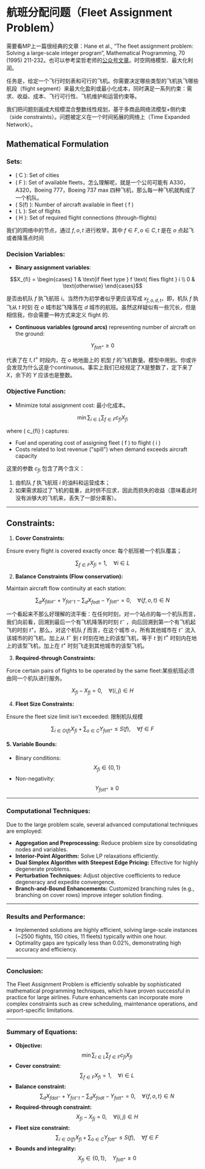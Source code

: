 # 航班分配问题（Fleet Assignment Problem）

需要看MP上一篇很经典的文章：Hane et al., “The fleet assignment problem: Solving a large-scale integer program”, Mathematical Programming, 70 (1995) 211-232。也可以参考梁哲老师的[公众号文章](https://mp.weixin.qq.com/s/m4KhLtzgwakYYi5ZG2MdRw)。时空网络模型、最大化利润。

任务是，给定一个飞行时刻表和可行的飞机。你需要决定哪些类型的飞机执飞哪些航段（flight segment）来最大化盈利或最小化成本，同时满足一系列约束：需求、收益、成本、飞行可行性、飞机维护和运营约束等。

我们把问题刻画成大规模混合整数线性规划，基于多商品网络流模型+侧约束（side constraints）。问题被定义在一个时间拓展的网络上（Time Expanded Network）。


## Mathematical Formulation

### **Sets:**

- \( C \): Set of cities
- \( F \): Set of available fleets，怎么理解呢，就是一个公司可能有 A330，A320，Boeing 777，Boeing 737 max 四种飞机，那么每一种飞机就构成了一个机队。
- \( S(f) \): Number of aircraft available in fleet \( f \)
- \( L \): Set of flights
- \( H \): Set of required flight connections (through-flights)

我们的网络中的节点，通过 ${f, o, t}$ 进行枚举，其中 $f \in F, o \in C, t$ 是在 $o$ 点起飞或者降落点时间

### **Decision Variables:**

- **Binary assignment variables**:

$$X_{fi} = 
  \begin{cases}
  1 & \text{if fleet type } f \text{ flies flight } i \\
  0 & \text{otherwise}
  \end{cases}$$

是否由机队 $f$ 执飞航班 $i$。当然作为初学者似乎更应该写成 $x_{f,o,d,t}$，即，机队 $f$ 执飞从 $t$ 时刻 在 $o$ 城市起飞降落在 $d$ 城市的航班。虽然这样疑似有一些冗长，但是相信我，你会需要一种方式来定义 flight 的.

- **Continuous variables (ground arcs)** representing number of aircraft on the ground:

$$Y_{fo t t^+} \geq 0$$

代表了在 $t,t^+$ 时段内，在 $o$ 地地面上的 机型 $f$ 的飞机数量。模型中用到。你或许会发现为什么这是个continuous。事实上我们已经规定了X是整数了，定下来了 $X$，余下的 $Y$ 应该也是整数。

### **Objective Function:**

- Minimize total assignment cost: 最小化成本。

$$\min \sum_{i \in L} \sum_{f \in F} c_{fi} X_{fi}$$

where \( c_{fi} \) captures:

- Fuel and operating cost of assigning fleet \( f \) to flight \( i \)
- Costs related to lost revenue ("spill") when demand exceeds aircraft capacity

这里的参数 $c_{fi}$ 包含了两个含义：

1. 由机队 $f$ 执飞航班 $i$ 的油料和运营成本；
2. 如果需求超过了飞机的载重，此时供不应求，因此而损失的收益（意味着此时没有派够大的飞机来，丢失了一部分乘客）。

---

## **Constraints:**

1. **Cover Constraints:**

Ensure every flight is covered exactly once: 每个航班被一个机队覆盖；

$$\sum_{f \in F} X_{fi} = 1, \quad \forall i \in L$$

2. **Balance Constraints (Flow conservation):**

Maintain aircraft flow continuity at each station:

$$\sum_{d} X_{fdo t^-} + Y_{fo t^- t} - \sum_{d} X_{fod t} - Y_{fo t t^+} = 0, \quad \forall \{f,o,t\} \in N$$

一个看起来不那么好理解的流平衡：在任何时刻，对一个站点的每一个机队而言，我们向前看，回溯到最后一个有飞机降落的时刻 $t^{-}$ ，向后回溯到第一个有飞机起飞的时刻 $t^{+}$。那么，对这个机队 $f$ 而言，在这个城市 $o$，所有其他城市在 $t^{-}$ 流入该城市的的飞机，加上从 $t^{-}$ 到 $t$ 时刻在地上的该型飞机，等于 $t$ 到 $t^{+}$ 时刻内在地上的该型飞机，加上在 $t^{+}$ 时刻飞走到其他城市的该型飞机。

3. **Required-through Constraints:**

Force certain pairs of flights to be operated by the same fleet:某些航班必须由同一个机队进行服务。

$$X_{fi} - X_{fj} = 0, \quad \forall (i,j) \in H$$

4. **Fleet Size Constraints:**

Ensure the fleet size limit isn't exceeded: 限制机队规模

$$\sum_{i \in O(f)} X_{fi} + \sum_{o \in C} Y_{fo t t^+} \leq S(f), \quad \forall f \in F$$

#### 5. **Variable Bounds:**
- Binary conditions:
  $$
  X_{fi} \in \{0,1\}
  $$
- Non-negativity:
  $$
  Y_{fo t t^+} \geq 0
  $$

---

### **Computational Techniques:**

Due to the large problem scale, several advanced computational techniques are employed:

- **Aggregation and Preprocessing:** Reduce problem size by consolidating nodes and variables.
- **Interior-Point Algorithm:** Solve LP relaxations efficiently.
- **Dual Simplex Algorithm with Steepest Edge Pricing:** Effective for highly degenerate problems.
- **Perturbation Techniques:** Adjust objective coefficients to reduce degeneracy and expedite convergence.
- **Branch-and-Bound Enhancements:** Customized branching rules (e.g., branching on cover rows) improve integer solution finding.

---

### **Results and Performance:**
- Implemented solutions are highly efficient, solving large-scale instances (~2500 flights, 150 cities, 11 fleets) typically within one hour.
- Optimality gaps are typically less than 0.02%, demonstrating high accuracy and efficiency.

---

### **Conclusion:**
The Fleet Assignment Problem is efficiently solvable by sophisticated mathematical programming techniques, which have proven successful in practice for large airlines. Future enhancements can incorporate more complex constraints such as crew scheduling, maintenance operations, and airport-specific limitations.

---

### **Summary of Equations:**
- **Objective:** 
  $$
  \min \sum_{i \in L} \sum_{f \in F} c_{fi} X_{fi}
  $$
- **Cover constraint:** 
  $$
  \sum_{f \in F} X_{fi} = 1, \quad \forall i \in L
  $$
- **Balance constraint:** 
  $$
  \sum_{d} X_{fdo t^-} + Y_{fo t^- t} - \sum_{d} X_{fod t} - Y_{fo t t^+} = 0, \quad \forall \{f,o,t\} \in N
  $$
- **Required-through constraint:** 
  $$
  X_{fi} - X_{fj} = 0, \quad \forall (i,j) \in H
  $$
- **Fleet size constraint:** 
  $$
  \sum_{i \in O(f)} X_{fi} + \sum_{o \in C} Y_{fo t t^+} \leq S(f), \quad \forall f \in F
  $$
- **Bounds and integrality:** 
  $$
  X_{fi} \in \{0,1\}, \quad Y_{fo t t^+} \geq 0
  $$

